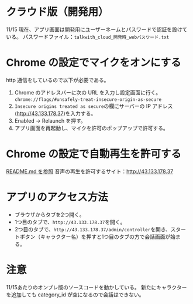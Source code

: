 # クラウド版（開発用）

11/15 現在、アプリ画面は開発用にユーザーネームとパスワードで認証を設けている。
パスワードファイル：`talkwith_cloud_開発時_webパスワード.txt`

# Chrome の設定でマイクをオンにする

http 通信をしているので以下が必要である。

1. Chrome のアドレスバーに次の URL を入力し設定画面に行く。`chrome://flags/#unsafely-treat-insecure-origin-as-secure`
2. `Insecure origins treated as secure`の欄にサーバーの IP アドレス(http://43.133.178.37)を入力する。
3. Enabled -> Relaunch を押す。
4. アプリ画面を再起動し、マイクを許可のポップアップで許可する。

# Chrome の設定で自動再生を許可する

[README.md を参照](README.md)
音声の再生を許可するサイト：http://43.133.178.37

# アプリのアクセス方法

* ブラウザからタブを2つ開く。
* 1つ目のタブで、`http://43.133.178.37`を開く。
* 2つ目のタブで、`http://43.133.178.37/admin/controller`を開き、スタートボタン（キャラクター名）を押すと1つ目のタブの方で会話画面が始まる。

# 注意

11/15あたりのオンプレ版のソースコードを動かしている。
新たにキャラクターを追加しても category_id が空になるので会話はできない。

